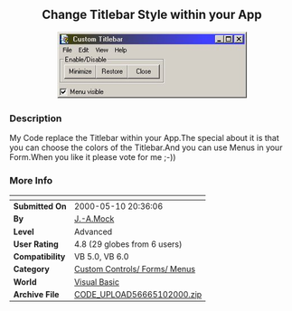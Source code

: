 ﻿<div align="center">

## Change Titlebar Style within your App

<img src="PIC20005101439552903.jpg">
</div>

### Description

My Code replace the Titlebar within your App.The special about it is that you can choose the colors of the Titlebar.And you can use Menus in your Form.When you like it please vote for me ;-))
 
### More Info
 


<span>             |<span>
---                |---
**Submitted On**   |2000-05-10 20:36:06
**By**             |[J\.\-A\.Mock](https://github.com/Planet-Source-Code/PSCIndex/blob/master/ByAuthor/j-a-mock.md)
**Level**          |Advanced
**User Rating**    |4.8 (29 globes from 6 users)
**Compatibility**  |VB 5\.0, VB 6\.0
**Category**       |[Custom Controls/ Forms/  Menus](https://github.com/Planet-Source-Code/PSCIndex/blob/master/ByCategory/custom-controls-forms-menus__1-4.md)
**World**          |[Visual Basic](https://github.com/Planet-Source-Code/PSCIndex/blob/master/ByWorld/visual-basic.md)
**Archive File**   |[CODE\_UPLOAD56665102000\.zip](https://github.com/Planet-Source-Code/j-a-mock-change-titlebar-style-within-your-app__1-7995/archive/master.zip)








